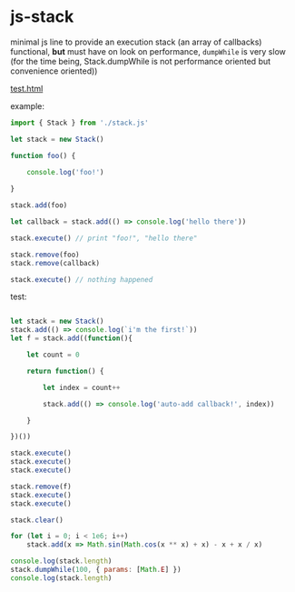# js-stack

minimal js line to provide an execution stack (an array of callbacks)
functional, **but** must have on look on performance, `dumpWhile` is very slow (for the time being, Stack.dumpWhile is not performance oriented but convenience oriented)) 

[test.html](http://htmlpreview.github.io/?https://github.com/jniac/js-stack/test.html)

example:
```javascript
import { Stack } from './stack.js'

let stack = new Stack()

function foo() {

	console.log('foo!')
	
}

stack.add(foo)

let callback = stack.add(() => console.log('hello there'))

stack.execute() // print "foo!", "hello there"

stack.remove(foo)
stack.remove(callback)

stack.execute() // nothing happened
```





test:
```javascript

let stack = new Stack()
stack.add(() => console.log(`i'm the first!`))
let f = stack.add((function(){

	let count = 0

	return function() {

		let index = count++

		stack.add(() => console.log('auto-add callback!', index))

	}

})())

stack.execute()
stack.execute()
stack.execute()

stack.remove(f)
stack.execute()
stack.execute()

stack.clear()

for (let i = 0; i < 1e6; i++)
	stack.add(x => Math.sin(Math.cos(x ** x) + x) - x + x / x)

console.log(stack.length)
stack.dumpWhile(100, { params: [Math.E] })
console.log(stack.length)
```
